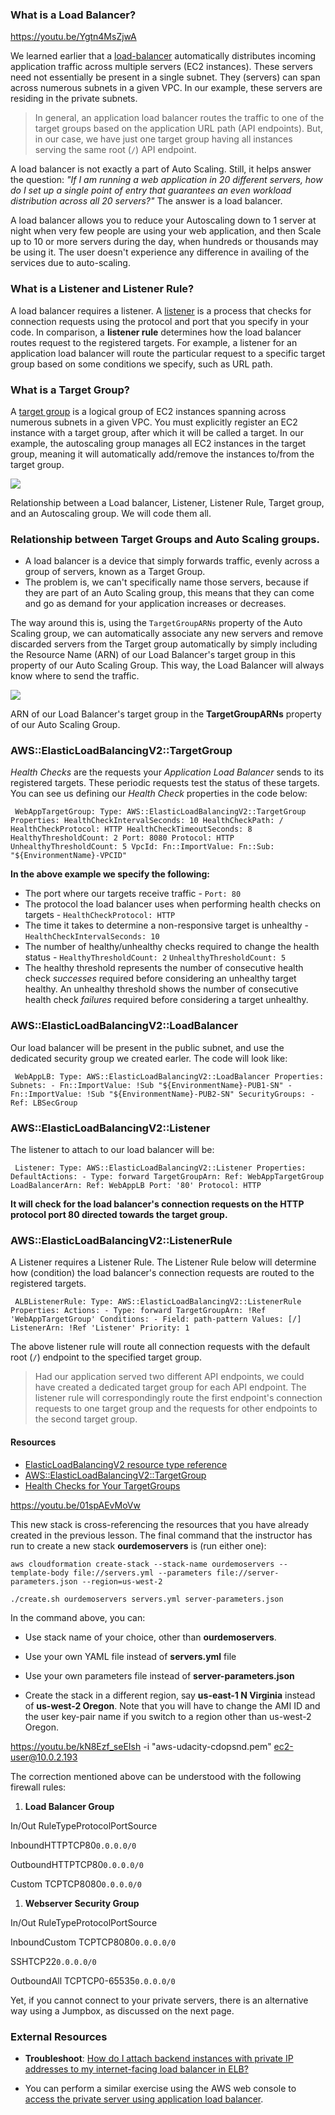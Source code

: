 ### What is a Load Balancer?

https://youtu.be/Ygtn4MsZjwA

We learned earlier that a [load-balancer](https://docs.aws.amazon.com/elasticloadbalancing/latest/application/introduction.html) automatically distributes incoming application traffic across multiple servers (EC2 instances). These servers need not essentially be present in a single subnet. They (servers) can span across numerous subnets in a given VPC. In our example, these servers are residing in the private subnets.
> 
> In general, an application load balancer routes the traffic to one of the target groups based on the application URL path (API endpoints). But, in our case, we have just one target group having all instances serving the same root (`/`) API endpoint.

A load balancer is not exactly a part of Auto Scaling. Still, it helps answer the question: _"If I am running a web application in 20 different servers, how do I set up a single point of entry that guarantees an even workload distribution across all 20 servers?"_ The answer is a load balancer.

A load balancer allows you to reduce your Autoscaling down to 1 server at night when very few people are using your web application, and then Scale up to 10 or more servers during the day, when hundreds or thousands may be using it. The user doesn't experience any difference in availing of the services due to auto-scaling.

### What is a Listener and Listener Rule?

A load balancer requires a listener. A [listener](https://docs.aws.amazon.com/elasticloadbalancing/latest/application/load-balancer-listeners.html) is a process that checks for connection requests using the protocol and port that you specify in your code. In comparison, a **listener rule** determines how the load balancer routes request to the registered targets. For example, a listener for an application load balancer will route the particular request to a specific target group based on some conditions we specify, such as URL path.

### What is a Target Group?

A [target group](https://docs.aws.amazon.com/elasticloadbalancing/latest/application/load-balancer-target-groups.html) is a logical group of EC2 instances spanning across numerous subnets in a given VPC. You must explicitly register an EC2 instance with a target group, after which it will be called a target. In our example, the autoscaling group manages all EC2 instances in the target group, meaning it will automatically add/remove the instances to/from the target group.

![](https://video.udacity-data.com/topher/2021/February/60210a2b_aws-loadbalancer-and-target-group/aws-loadbalancer-and-target-group.png)

Relationship between a Load balancer, Listener, Listener Rule, Target group, and an Autoscaling group. We will code them all.

### Relationship between Target Groups and Auto Scaling groups.

* A load balancer is a device that simply forwards traffic, evenly across a group of servers, known as a Target Group.
* The problem is, we can't specifically name those servers, because if they are part of an Auto Scaling group, this means that they can come and go as demand for your application increases or decreases.

The way around this is, using the `TargetGroupARNs` property of the Auto Scaling group, we can automatically associate any new servers and remove discarded servers from the Target group automatically by simply including the Resource Name (ARN) of our Load Balancer's target group in this property of our Auto Scaling Group. This way, the Load Balancer will always know where to send the traffic.

![](https://video.udacity-data.com/topher/2021/February/602111df_screenshot-2021-02-08-at-2.03.51-pm/screenshot-2021-02-08-at-2.03.51-pm.png)

ARN of our Load Balancer's target group in the **TargetGroupARNs** property of our Auto Scaling Group.

### AWS::ElasticLoadBalancingV2::TargetGroup

_Health Checks_ are the requests your _Application Load Balancer_ sends to its registered targets. These periodic requests test the status of these targets. You can see us defining our _Health Check_ properties in the code below:
    
     WebAppTargetGroup: Type: AWS::ElasticLoadBalancingV2::TargetGroup Properties: HealthCheckIntervalSeconds: 10 HealthCheckPath: / HealthCheckProtocol: HTTP HealthCheckTimeoutSeconds: 8 HealthyThresholdCount: 2 Port: 8080 Protocol: HTTP UnhealthyThresholdCount: 5 VpcId: Fn::ImportValue: Fn::Sub: "${EnvironmentName}-VPCID" 

**In the above example we specify the following:**

* The port where our targets receive traffic - `Port: 80`
* The protocol the load balancer uses when performing health checks on targets - `HealthCheckProtocol: HTTP`
* The time it takes to determine a non-responsive target is unhealthy - `HealthCheckIntervalSeconds: 10`
* The number of healthy/unhealthy checks required to change the health status - `HealthyThresholdCount: 2` `UnhealthyThresholdCount: 5`
* The healthy threshold represents the number of consecutive health check _successes_ required before considering an unhealthy target healthy. An unhealthy threshold shows the number of consecutive health check _failures_ required before considering a target unhealthy.

### AWS::ElasticLoadBalancingV2::LoadBalancer

Our load balancer will be present in the public subnet, and use the dedicated security group we created earler. The code will look like:
    
     WebAppLB: Type: AWS::ElasticLoadBalancingV2::LoadBalancer Properties: Subnets: - Fn::ImportValue: !Sub "${EnvironmentName}-PUB1-SN" - Fn::ImportValue: !Sub "${EnvironmentName}-PUB2-SN" SecurityGroups: - Ref: LBSecGroup 

### AWS::ElasticLoadBalancingV2::Listener

The listener to attach to our load balancer will be:
    
     Listener: Type: AWS::ElasticLoadBalancingV2::Listener Properties: DefaultActions: - Type: forward TargetGroupArn: Ref: WebAppTargetGroup LoadBalancerArn: Ref: WebAppLB Port: '80' Protocol: HTTP 

**It will check for the load balancer's connection requests on the HTTP protocol port 80 directed towards the target group.**

### AWS::ElasticLoadBalancingV2::ListenerRule

A Listener requires a Listener Rule. The Listener Rule below will determine how (condition) the load balancer's connection requests are routed to the registered targets.
    
     ALBListenerRule: Type: AWS::ElasticLoadBalancingV2::ListenerRule Properties: Actions: - Type: forward TargetGroupArn: !Ref 'WebAppTargetGroup' Conditions: - Field: path-pattern Values: [/] ListenerArn: !Ref 'Listener' Priority: 1 

The above listener rule will route all connection requests with the default root (`/`) endpoint to the specified target group.
> 
> Had our application served two different API endpoints, we could have created a dedicated target group for each API endpoint. The listener rule will correspondingly route the first endpoint's connection requests to one target group and the requests for other endpoints to the second target group.

#### Resources

* [ElasticLoadBalancingV2 resource type reference](https://docs.aws.amazon.com/AWSCloudFormation/latest/UserGuide/AWS_ElasticLoadBalancingV2.html)
* [AWS::ElasticLoadBalancingV2::TargetGroup](https://docs.aws.amazon.com/AWSCloudFormation/latest/UserGuide/aws-resource-elasticloadbalancingv2-targetgroup.html)
* [Health Checks for Your TargetGroups](https://docs.aws.amazon.com/elasticloadbalancing/latest/application/target-group-health-checks.html)

https://youtu.be/01spAEvMoVw

This new stack is cross-referencing the resources that you have already created in the previous lesson. The final command that the instructor has run to create a new stack **ourdemoservers** is (run either one):
    
    aws cloudformation create-stack --stack-name ourdemoservers --template-body file://servers.yml --parameters file://server-parameters.json --region=us-west-2 

    ./create.sh ourdemoservers servers.yml server-parameters.json 

In the command above, you can:

* Use stack name of your choice, other than **ourdemoservers**.

* Use your own YAML file instead of **servers.yml** file

* Use your own parameters file instead of **server-parameters.json**

* Create the stack in a different region, say **us-east-1 N Virginia** instead of **us-west-2 Oregon**. Note that you will have to change the AMI ID and the user key-pair name if you switch to a region other than us-west-2 Oregon.

https://youtu.be/kN8Ezf_seEIsh -i "aws-udacity-cdopsnd.pem" ec2-user@10.0.2.193

The correction mentioned above can be understood with the following firewall rules:

1. **Load Balancer Group**

In/Out RuleTypeProtocolPortSource

InboundHTTPTCP80`0.0.0.0/0`

OutboundHTTPTCP80`0.0.0.0/0`

Custom TCPTCP8080`0.0.0.0/0`

1. **Webserver Security Group**

In/Out RuleTypeProtocolPortSource

InboundCustom TCPTCP8080`0.0.0.0/0`

SSHTCP22`0.0.0.0/0`

OutboundAll TCPTCP0-65535`0.0.0.0/0`

Yet, if you cannot connect to your private servers, there is an alternative way using a Jumpbox, as discussed on the next page.

### External Resources

* **Troubleshoot**: [How do I attach backend instances with private IP addresses to my internet-facing load balancer in ELB?](https://aws.amazon.com/premiumsupport/knowledge-center/public-load-balancer-private-ec2/)

* You can perform a similar exercise using the AWS web console to [access the private server using application load balancer](https://youtu.be/9Ut0cEWV9NQ).


